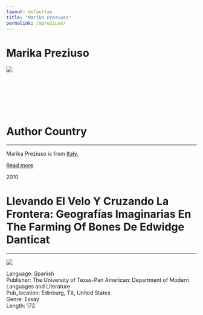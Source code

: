 ```yaml
---
layout: defaultau
title: "Marika Preziuso"
permalink: /mpreziuso/
---
```

<!-- partial:index.partial.html -->
<div class="content">
     <h1>Marika Preziuso</h1>
    <div class="quote">
        <div><img src="https://i0.wp.com/ideaboston.com/wp-content/uploads/2019/09/preziuso.jpg?fit=500%2C500&ssl=1" class="logo"></div>
    </div>
    <div class="timeline">
        <div style="padding-bottom:100px;"></div>
        <div class="block">
             <div class="date right"><p class="right"></p></div>
            <div class="dot"></div>
            <div class="left first">
            <div class="author_country">
                <h1>Author Country</h1><hr>
          <div class="aclocation">  <p>Marika Preziuso is from <a href="http://localhost:4000/62">Italy.</a></p></div>
              <div class="acreadmore">  <a href="" target="_blank">Read more</a></div>
            </div>
            </div>
   <div class="block">
            <div class="date left"><p class="left">2010</p></div>
            <div class="dot"></div>
            <div class="right">
                <h1>Llevando El Velo Y Cruzando La Frontera: Geografías Imaginarias En The Farming Of Bones De Edwidge Danticat</h1><hr>
                <p><img src="https://0.academia-photos.com/attachment_thumbnails/46443946/mini_magick20190209-8798-68s74g.png?1549770466"></p>
                <p>
                Language: Spanish<br/>
                Publisher: The University of Texas-Pan American: Department of Modern Languages and Literature<br/>
                Pub_location: Edinburg, TX, United States<br/>
                Genre: Essay<br/>
                Length: 172<br/>                   </p>
            </div>
        </div>
